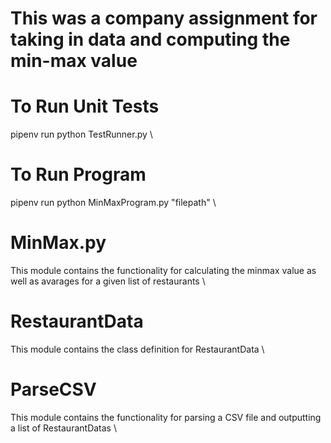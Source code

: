 # This was a company assignment for taking in data and computing the min-max value


# To Run Unit Tests
pipenv run python TestRunner.py \
# To Run Program
pipenv run python MinMaxProgram.py "filepath" \

# MinMax.py
This module contains the functionality for calculating the minmax value as well as avarages for a given list of restaurants \

# RestaurantData
This module contains the class definition for RestaurantData \

# ParseCSV
This module contains the functionality for parsing a CSV file and outputting a list of RestaurantDatas \
